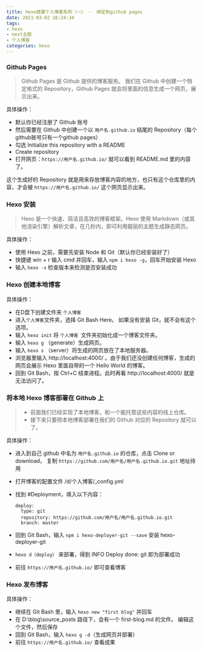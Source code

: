 ```yaml
---
title: hexo搭建个人博客系列（一） -  绑定到github pages
date: 2021-03-02 16:24:34
tags: 
- hexo 
- next主题 
- 个人博客
categories: hexo
---
```

### Github Pages

> Github Pages 是 Github 提供的博客服务。 我们在 Github 中创建一个特定格式的 Repository，Github Pages 就会将里面的信息生成一个网页，展示出来。

具体操作：

- 默认你已经注册了 Github 账号
- 然后需要在 Github 中创建一个以 `用户名.github.io` 结尾的 Repository（每个github账号只有一个github pages）
- 勾选 Initialize this repository with a README
- Create repository
- 打开网页：`https://用户名.github.io/` 就可以看到 README.md 里的内容了。

这个生成好的 Repository 就是用来存放博客内容的地方，也只有这个仓库里的内容，才会被 `https://用户名.github.io/` 这个网页显示出来。

<!--more-->

### Hexo 安装

> Hexo 是一个快速、简洁且高效的博客框架。Hexo 使用 Markdown（或其他渲染引擎）解析文章，在几秒内，即可利用靓丽的主题生成静态网页。

具体操作：

- 使用 Hexo 之前，需要先安装 Node 和 Git（默认你已经安装好了）
- 快捷键 win + r 输入 cmd 并回车，输入 `npm i hexo -g`，回车开始安装 Hexo
- 输入 `hexo -v` 检查版本来检测是否安装成功

### Hexo 创建本地博客

具体操作：

- 在D盘下创建文件夹 `个人博客`
- 进入`个人博客`文件夹，选择 Git Bash Here。 如果没有安装 Git，就不会有这个选项。
- 输入 `hexo init` 将 `个人博客 `文件夹初始化成一个博客文件夹。
- 输入 `hexo g` （generate）生成网页。
- 输入 `hexo s` （server）将生成的网页放在了本地服务器。
- 浏览器里输入 http://localhost:4000/ 。由于我们还没创建任何博客，生成的网页会展示 Hexo 里面自带的一个 Hello World 的博客。
- 回到 Git Bash，按 Ctrl+C 结束进程。此时再看 http://localhost:4000/ 就是无法访问了。

### 将本地 Hexo 博客部署在 Github 上

> - 前面我们已经实现了本地博客，和一个能托管这些内容的线上仓库。
> - 接下来只要把本地博客部署在我们的 Github 对应的 Repository 就可以了。

具体操作：

- 进入到自己 github 中名为 `用户名.github.io` 的仓库，点击 Clone or download，
  复制 `https://github.com/用户名/用户名.github.io.git` 地址待用

- 打开博客的配置文件 /d/个人博客/_config.yml

- 找到 #Deployment，填入以下内容：

  ```
  deploy:  
  	type: git  
  	repository: https://github.com/用户名/用户名.github.io.git  
  	branch: master
  ```

- 回到 Git Bash，输入 `npm i hexo-deployer-git --save` 安装 hexo-deployer-git

- `hexo d（deploy）` 来部署，得到 INFO Deploy done: git 即为部署成功

- 前往 `https://用户名.github.io/` 即可查看博客

### Hexo 发布博客

具体操作：

- 继续在 Git Bash 里，输入 `hexo new "first blog"` 并回车
- 在 D:\blog\source\_posts 路径下，会有一个 first-blog.md 的文件。 编辑这个文件，然后保存
- 回到 Git Bash，输入 `hexo g -d`（生成网页并部署）
- 前往 `https://用户名.github.io/` 查看成果